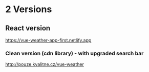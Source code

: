 # 2 Versions

## React version
https://vue-weather-app-first.netlify.app

### Clean version (cdn library) - with upgraded search bar
http://pouze.kvalitne.cz/vue-weather
